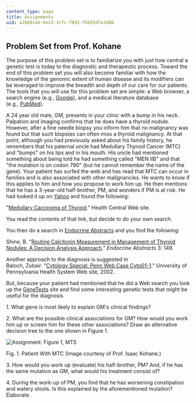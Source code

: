 ```yaml
---
content_type: page
title: Assignments
uid: a2bb014e-0e23-3cfc-f691-f6b55d7a1d88
---
```


Problem Set from Prof. Kohane
-----------------------------

The purpose of this problem set is to familiarize you with just how central a genetic test is today to the diagnostic and therapeutic process. Toward the end of this problem set you will also become familiar with how the knowledge of the genomic extent of human disease and its modifiers can be leveraged to improve the breadth and depth of our care for our patients. The tools that you will use for this problem set are simple: a Web browser, a search engine (e.g., [Google](http://www.google.com/)), and a medical literature database (e.g., [PubMed](http://ncbi.nlm.nih.gov/)).

A 24 year old male, GM, presents in your clinic with a bump in his neck. Palpation and imaging confirms that he does have a thyroid nodule. However, after a fine needle biopsy you inform him that no malignancy was found but that such biopsies can often miss a thyroid malignancy. At that point, although you had previously asked about his family history, he remembers that his paternal uncle had Medullary Thyroid Cancer (MTC) and "bumps" on his lips and in his mouth. His uncle had mentioned something about being told he had something called "MEN IIB" and that "the mutation is on codon 790" (but he cannot remember the name of the gene). Your patient has surfed the web and has read that MTC can occur in families and is also associated with other malignancies. He wants to know if this applies to him and how you propose to work him up. He then mentions that he has a 3-year-old half-brother, PM, and wonders if PM is at risk. He had looked it up on [Yahoo](http://www.yahoo.com/) and found the following:

"[Medullary Carcinoma of Thyroid](http://www.healthcentral.com/ency/408/000374.html)." Health Central Web site.

You read the contents of that link, but decide to do your own search.

You then do a search in [Endocrine Abstracts](http://www.endocrine-abstracts.org/) and you find the following:

Shine, B. "[Routine Calcitonin Measurement in Management of Thyroid Nodules: A Decision Analysis Approach](http://www.endocrine-abstracts.org/ea/0003/ea0003p149.htm)." _Endocrine Abstracts_ 3: 149.

Another approach to the diagnosis is suggested in  
Baloch, Zubair. "[Cytology Special: Penn Web Case Cyto01-1](http://pathology.uphs.upenn.edu/)." University of Pennsylvania Health System Web site, 2002.

But, because your patient had mentioned that he did a Web search you look up the [GeneTests](http://www.genetests.org/) site and find some interesting genetic tests that might be useful for the diagnosis.

1\. What gene is most likely to explain GM's clinical findings?

2\. What are the possible clinical associations for GM? How would you work him up or screen him for these other associations? Draw an alternative decision tree to the one shown in Figure 1.

![Assignment: Figure 1, MTS](/courses/health-sciences-and-technology/hst-512-genomic-medicine-spring-2004/assignments/fig1MTC_HST512.jpg)

Fig. 1. Patient With MTC (Image courtesy of Prof. Isaac Kohane.)

3\. How would you work up (evaluate) his half-brother, PM? And, if he has the same mutation as GM, what would his treatment consist of?

4\. During the work-up of PM, you find that he has worsening constipation and watery stools. Is this explained by the aforementioned mutation? Elaborate.